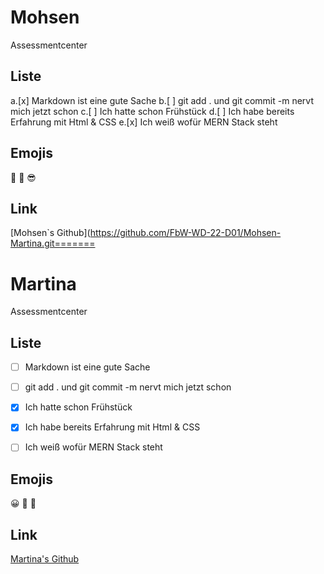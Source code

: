 
# Mohsen
Assessmentcenter

## Liste 

a.[x] Markdown ist eine gute Sache
b.[ ] git add . und git commit -m nervt mich jetzt schon
c.[ ] Ich hatte schon Frühstück
d.[ ] Ich habe bereits Erfahrung mit Html & CSS
e.[x] Ich weiß wofür MERN Stack steht
 
## Emojis 

:drooling_face:
:partying_face:
:sunglasses:

## Link

[Mohsen`s Github](https://github.com/FbW-WD-22-D01/Mohsen-Martina.git=======
# Martina
Assessmentcenter

## Liste

- [ ] Markdown ist eine gute Sache
- [ ] git add . und git commit -m nervt mich jetzt schon
- [x] Ich hatte schon Frühstück
- [x] Ich habe bereits Erfahrung mit Html & CSS
- [ ] Ich weiß wofür MERN Stack steht


## Emojis 

:grinning:
:rofl:
:clown_face:

## Link

[Martina's Github](https://github.com/FbW-WD-22-D01/Mohsen-Martina.git)

